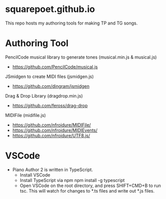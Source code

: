 # squarepoet.github.io
This repo hosts my authoring tools for making TP and TG songs.

# Authoring Tool
PencilCode musical library to generate tones (musical.min.js & musical.js)
* https://github.com/PencilCode/musical.js

JSmidgen to create MIDI files (jsmidgen.js)
* https://github.com/dingram/jsmidgen

Drag & Drop Library (dragdrop.min.js)
* https://github.com/feross/drag-drop

MIDIFile (midifile.js)
* https://github.com/nfroidure/MIDIFile/
* https://github.com/nfroidure/MIDIEvents/
* https://github.com/nfroidure/UTF8.js/

# VSCode
* Piano Author 2 is written in TypeScript.
  - Install VSCode
  - Install TypeScript via npm
    npm install -g typescript
  - Open VSCode on the root directory, and press SHIFT+CMD+B to run tsc.
    This will watch for changes to *.ts files and write out *.js files.